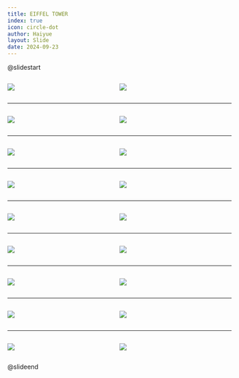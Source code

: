 ```yaml
---
title: EIFFEL TOWER
index: true
icon: circle-dot
author: Haiyue
layout: Slide
date: 2024-09-23
---
```

 
@slidestart

<div style="display:flex">
<div style="flex:1">

![](https://raw.githubusercontent.com/yclord/reading/refs/heads/master/english/Level-U/EIFFEL%20TOWER/001.webp)
</div>
<div style="flex:1">

![](https://raw.githubusercontent.com/yclord/reading/refs/heads/master/english/Level-U/EIFFEL%20TOWER/002.webp)
</div>
</div>

---

<div style="display:flex">
<div style="flex:1">

![](https://raw.githubusercontent.com/yclord/reading/refs/heads/master/english/Level-U/EIFFEL%20TOWER/003.webp)
</div>
<div style="flex:1">

![](https://raw.githubusercontent.com/yclord/reading/refs/heads/master/english/Level-U/EIFFEL%20TOWER/004.webp)
</div>
</div>

---

<div style="display:flex">
<div style="flex:1">

![](https://raw.githubusercontent.com/yclord/reading/refs/heads/master/english/Level-U/EIFFEL%20TOWER/005.webp)
</div>
<div style="flex:1">

![](https://raw.githubusercontent.com/yclord/reading/refs/heads/master/english/Level-U/EIFFEL%20TOWER/006.webp)
</div>
</div>

---

<div style="display:flex">
<div style="flex:1">

![](https://raw.githubusercontent.com/yclord/reading/refs/heads/master/english/Level-U/EIFFEL%20TOWER/007.webp)
</div>
<div style="flex:1">

![](https://raw.githubusercontent.com/yclord/reading/refs/heads/master/english/Level-U/EIFFEL%20TOWER/008.webp)
</div>
</div>

---

<div style="display:flex">
<div style="flex:1">

![](https://raw.githubusercontent.com/yclord/reading/refs/heads/master/english/Level-U/EIFFEL%20TOWER/009.webp)
</div>
<div style="flex:1">

![](https://raw.githubusercontent.com/yclord/reading/refs/heads/master/english/Level-U/EIFFEL%20TOWER/010.webp)
</div>
</div>

---

<div style="display:flex">
<div style="flex:1">

![](https://raw.githubusercontent.com/yclord/reading/refs/heads/master/english/Level-U/EIFFEL%20TOWER/011.webp)
</div>
<div style="flex:1">

![](https://raw.githubusercontent.com/yclord/reading/refs/heads/master/english/Level-U/EIFFEL%20TOWER/012.webp)
</div>
</div>

---

<div style="display:flex">
<div style="flex:1">

![](https://raw.githubusercontent.com/yclord/reading/refs/heads/master/english/Level-U/EIFFEL%20TOWER/013.webp)
</div>
<div style="flex:1">

![](https://raw.githubusercontent.com/yclord/reading/refs/heads/master/english/Level-U/EIFFEL%20TOWER/014.webp)
</div>
</div>

---

<div style="display:flex">
<div style="flex:1">

![](https://raw.githubusercontent.com/yclord/reading/refs/heads/master/english/Level-U/EIFFEL%20TOWER/015.webp)
</div>
<div style="flex:1">

![](https://raw.githubusercontent.com/yclord/reading/refs/heads/master/english/Level-U/EIFFEL%20TOWER/016.webp)
</div>
</div>

---

<div style="display:flex">
<div style="flex:1">

![](https://raw.githubusercontent.com/yclord/reading/refs/heads/master/english/Level-U/EIFFEL%20TOWER/017.webp)
</div>
<div style="flex:1">

![](https://raw.githubusercontent.com/yclord/reading/refs/heads/master/english/Level-U/EIFFEL%20TOWER/018.webp)
</div>
</div>

@slideend